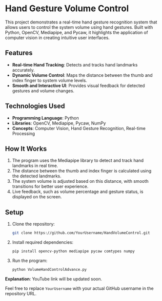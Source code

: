 # Hand Gesture Volume Control

This project demonstrates a real-time hand gesture recognition system that allows users to control the system volume using hand gestures. Built with Python, OpenCV, Mediapipe, and Pycaw, it highlights the application of computer vision in creating intuitive user interfaces.

## Features

- **Real-time Hand Tracking**: Detects and tracks hand landmarks accurately.
- **Dynamic Volume Control**: Maps the distance between the thumb and index finger to system volume levels.
- **Smooth and Interactive UI**: Provides visual feedback for detected gestures and volume changes.

## Technologies Used

- **Programming Language**: Python
- **Libraries**: OpenCV, Mediapipe, Pycaw, NumPy
- **Concepts**: Computer Vision, Hand Gesture Recognition, Real-time Processing

## How It Works

1. The program uses the Mediapipe library to detect and track hand landmarks in real time.
2. The distance between the thumb and index finger is calculated using the detected landmarks.
3. The system volume is adjusted based on this distance, with smooth transitions for better user experience.
4. Live feedback, such as volume percentage and gesture status, is displayed on the screen.

## Setup

1. Clone the repository:

    ```bash
    git clone https://github.com/YourUsername/HandVolumeControl.git
    ```

2. Install required dependencies:

    ```bash
    pip install opencv-python mediapipe pycaw comtypes numpy
    ```

3. Run the program:

    ```bash
    python VolumeHandControlAdvance.py
    ```

**Explanation**: YouTube link will be updated soon.

Feel free to replace `YourUsername` with your actual GitHub username in the repository URL.
